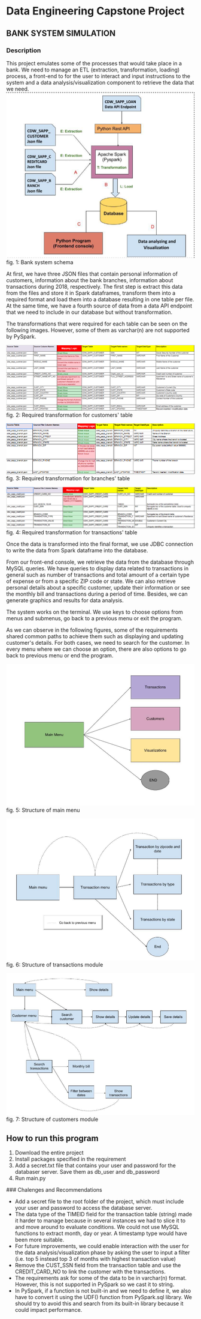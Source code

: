 # Data Engineering Capstone Project
## BANK SYSTEM SIMULATION

### Description
This project emulates some of the processes that would take place in a bank. We need to manage an ETL (extraction, transformation, loading) process, a front-end to for the user to interact and input instructions to the system and a data analysis/visualization component to retrieve the data that we need.
<img src='./images/bank_system_workflow.png' title='Bank system schema'>fig. 1: Bank system schema</img>


At first, we have three JSON files that contain personal information of customers, information about the bank branches, information about transactions during 2018, respectively. The first step is extract this data from the files and store it in Spark dataframes, transform them into a required format and load them into a database resulting in one table per file. At the same time, we have a fourth source of data from a data API endpoint that we need to include in our database but without transformation. 

The transformations that were required for each table can be seen on the following images. However, some of them as varchar(n) are not supported by PySpark.

<img src="./images/customer_table_requirements.png">fig. 2: Required transformation for customers' table</img>

<img src="./images/branch_table_requirements.png">fig. 3: Required transformation for branches' table</img>

<img src="./images/transactions_table_requirements.png">fig. 4: Required transformation for transactions' table</img>

Once the data is transformed into the final format, we use JDBC connection to write the data from Spark dataframe into the database. 

From our front-end console, we retrieve the data from the database through MySQL queries. We have queries to display data related to transactions in general such as number of transactions and total amount of a certain type of expense or from a specific ZIP code or state. We can also retrieve personal details about a specific customer, update their information or see the monthly bill and transactions during a period of time. Besides, we can generate graphics and results for data analysis.

The system works on the terminal. We use keys to choose options from menus and submenus, go back to a previous menu or exit the program. 

As we can observe in the following figures, some of the requirements shared common paths to achieve them such as displaying and updating customer's details. For both cases, we need to search for the customer. In every menu where we can choose an option, there are also options to go back to previous menu or end the program.

<img src="./images/main_menu.jpg">fig. 5: Structure of main menu</src>

<img src="./images/transactions.jpg">fig. 6: Structure of transactions module</src>

<img src="./images/customers.png">fig. 7: Structure of customers module</src>


## How to run this program
<ol>
    <li>Download the entire project</li>
    <li>Install packages specified in the requirement</li>
    <li>Add a secret.txt file that contains your user and password for the databaser server. Save them as db_user and db_password</li>
    <li>Run main.py</li>
</ol>
### Chalenges and Recommendations
<ul>
    <li>Add a secret file to the root folder of the project, which must include your user and password to access the database server.</li>
    <li>The data type of the TIMEID field for the transaction table (string) made it harder to manage because in several instances we had to slice it to and move around to evaluate conditions. We could not use MySQL functions to extract month, day or year. A timestamp type would have been more suitable.</li>
    <li>For future improvements, we could enable interaction with the user for the data analysis/visualization phase by asking the user to input a filter (i.e. top 5 instead top 3 of months with highest transaction value)</li>
    <li>Remove the CUST_SSN field from the transaction table and use the CREDIT_CARD_NO to link the customer with the transactions.</li>
    <li>The requirements ask for some of the data to be in varchar(n) format. However, this is not supported in PySpark so we cast it to string. </li>
    <li>In PySpark, if a function is not built-in and we need to define it, we also have to convert it using the UDF() function from PySpark.sql library. We should try to avoid this and search from its built-in library because it could impact performance.</li>
</ul>